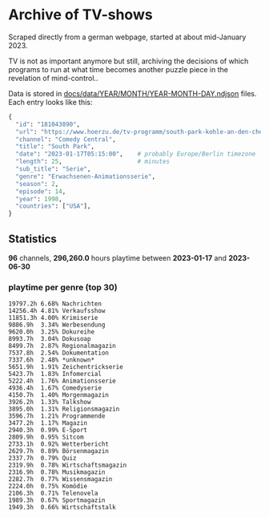 # Archive of TV-shows

Scraped directly from a german webpage, started at about mid-January 2023.

TV is not as important anymore but still, archiving the decisions of which programs to run at what time
becomes another puzzle piece in the revelation of mind-control.. 

Data is stored in [docs/data/YEAR/MONTH/YEAR-MONTH-DAY.ndjson](docs/data/) files. 
Each entry looks like this:

```python
{
  "id": "181043890", 
  "url": "https://www.hoerzu.de/tv-programm/south-park-kohle-an-den-chefkoch/bid_181043890/", 
  "channel": "Comedy Central", 
  "title": "South Park", 
  "date": "2023-01-17T05:15:00",    # probably Europe/Berlin timezone 
  "length": 25,                     # minutes 
  "sub_title": "Serie", 
  "genre": "Erwachsenen-Animationsserie", 
  "season": 2, 
  "episode": 14, 
  "year": 1998, 
  "countries": ["USA"],
}
```

## Statistics

**96** channels, **296,260.0** hours playtime between **2023-01-17** and **2023-06-30**


### playtime per genre (top 30)

    19797.2h 6.68% Nachrichten
    14256.4h 4.81% Verkaufsshow
    11851.3h 4.00% Krimiserie
    9886.9h  3.34% Werbesendung
    9620.0h  3.25% Dokureihe
    8993.7h  3.04% Dokusoap
    8499.7h  2.87% Regionalmagazin
    7537.8h  2.54% Dokumentation
    7337.6h  2.48% *unknown*
    5651.9h  1.91% Zeichentrickserie
    5423.7h  1.83% Infomercial
    5222.4h  1.76% Animationsserie
    4936.4h  1.67% Comedyserie
    4150.7h  1.40% Morgenmagazin
    3926.2h  1.33% Talkshow
    3895.0h  1.31% Religionsmagazin
    3596.7h  1.21% Programmende
    3477.2h  1.17% Magazin
    2940.3h  0.99% E-Sport
    2809.9h  0.95% Sitcom
    2733.1h  0.92% Wetterbericht
    2629.7h  0.89% Börsenmagazin
    2337.7h  0.79% Quiz
    2319.9h  0.78% Wirtschaftsmagazin
    2316.9h  0.78% Musikmagazin
    2282.7h  0.77% Wissensmagazin
    2224.0h  0.75% Komödie
    2106.3h  0.71% Telenovela
    1989.3h  0.67% Sportmagazin
    1949.3h  0.66% Wirtschaftstalk

